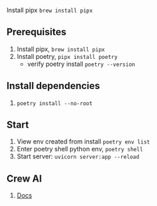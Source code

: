 Install pipx
`brew install pipx`

## Prerequisites

1. Install pipx, `brew install pipx`
2. Install poetry, `pipx install poetry`
   - verify poetry install `poetry --version`

## Install dependencies

1. `poetry install --no-root`

## Start

1. View env created from install `poetry env list`
2. Enter poetry shell python env, `poetry shell`
3. Start server: `uvicorn server:app --reload`

## Crew AI

1. [Docs](https://docs.crewai.com/core-concepts/Tasks/)
